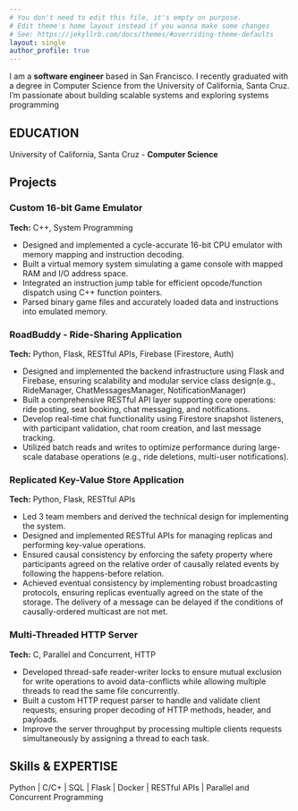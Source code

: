 ```yaml
---
# You don't need to edit this file, it's empty on purpose.
# Edit theme's home layout instead if you wanna make some changes
# See: https://jekyllrb.com/docs/themes/#overriding-theme-defaults
layout: single
author_profile: true
---
```


I am a **software engineer** based in San Francisco. I recently graduated with a degree 
in Computer Science from the University of California, Santa Cruz. I’m passionate 
about building scalable systems and exploring systems programming

## EDUCATION
University of California, Santa Cruz - **Computer Science**

## Projects

### Custom 16-bit Game Emulator
**Tech:** C++, System Programming
- Designed and implemented a cycle-accurate 16-bit CPU emulator with memory mapping and instruction decoding.
- Built a virtual memory system simulating a game console with mapped RAM and I/O address space.
- Integrated an instruction jump table for efficient opcode/function dispatch using C++ function pointers.
- Parsed binary game files and accurately loaded data and instructions into emulated memory.

### RoadBuddy - Ride-Sharing Application
**Tech:** Python, Flask, RESTful APIs, Firebase (Firestore, Auth)
- Designed and implemented the backend infrastructure using Flask and Firebase, ensuring scalability and modular service class design(e.g., RideManager, ChatMessagesManager, NotificationManager)
- Built a comprehensive RESTful API layer supporting core operations: ride posting, seat booking, chat messaging, and notifications.
- Develop real-time chat functionality using Firestore snapshot listeners, with participant validation, chat room creation, and last message tracking.
- Utilized batch reads and writes to optimize performance during large-scale database operations (e.g., ride deletions, multi-user notifications).

### Replicated Key-Value Store Application
**Tech:** Python, Flask, RESTful APIs
- Led 3 team members and derived the technical design for implementing the system.
- Designed and implemented RESTful APIs for managing replicas and performing key-value operations.
- Ensured causal consistency by enforcing the safety property where participants agreed on the relative order of causally related events by following the happens-before relation.
- Achieved eventual consistency by implementing robust broadcasting protocols, ensuring replicas eventually agreed on the state of the storage. The delivery of a message can be delayed if the conditions of causally-ordered multicast are not met.

### Multi-Threaded HTTP Server
**Tech:** C, Parallel and Concurrent, HTTP
- Developed thread-safe reader-writer locks to ensure mutual exclusion for write operations to avoid data-conflicts while allowing multiple threads to read the same file concurrently.
- Built a custom HTTP request parser to handle and validate client requests, ensuring proper decoding of HTTP methods, header, and payloads.
- Improve the server throughput by processing multiple clients requests simultaneously by assigning a thread to each task.

## Skills & EXPERTISE

Python | C/C+ | SQL | Flask | Docker | RESTful APIs | Parallel and Concurrent Programming
